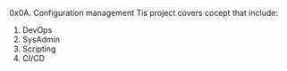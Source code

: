 0x0A. Configuration management
Tis project covers cocept that include:
1. DevOps
2. SysAdmin
3. Scripting
4. CI/CD
